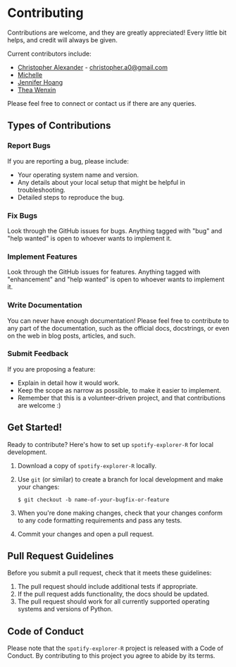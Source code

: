 # Contributing

Contributions are welcome, and they are greatly appreciated! Every little bit
helps, and credit will always be given.

Current contributors include:
- [Christopher Alexander](https://github.com/christopheralex) - christopher.a0@gmail.com
- [Michelle](https://github.com/michelle-wms)
- [Jennifer Hoang](https://github.com/jennifer-hoang)
- [Thea Wenxin](https://github.com/xiangwxt)

Please feel free to connect or contact us if there are any queries.
## Types of Contributions

### Report Bugs

If you are reporting a bug, please include:

* Your operating system name and version.
* Any details about your local setup that might be helpful in troubleshooting.
* Detailed steps to reproduce the bug.

### Fix Bugs

Look through the GitHub issues for bugs. Anything tagged with "bug" and "help
wanted" is open to whoever wants to implement it.

### Implement Features

Look through the GitHub issues for features. Anything tagged with "enhancement"
and "help wanted" is open to whoever wants to implement it.

### Write Documentation

You can never have enough documentation! Please feel free to contribute to any
part of the documentation, such as the official docs, docstrings, or even 
on the web in blog posts, articles, and such.

### Submit Feedback

If you are proposing a feature:

* Explain in detail how it would work.
* Keep the scope as narrow as possible, to make it easier to implement.
* Remember that this is a volunteer-driven project, and that contributions
  are welcome :)

## Get Started!

Ready to contribute? Here's how to set up `spotify-explorer-R` for local development.

1. Download a copy of `spotify-explorer-R` locally.
2. Use `git` (or similar) to create a branch for local development and make your changes:

    ```console
    $ git checkout -b name-of-your-bugfix-or-feature
    ```

4. When you're done making changes, check that your changes conform to any code formatting requirements and pass any tests.

5. Commit your changes and open a pull request.

## Pull Request Guidelines

Before you submit a pull request, check that it meets these guidelines:

1. The pull request should include additional tests if appropriate.
2. If the pull request adds functionality, the docs should be updated.
3. The pull request should work for all currently supported operating systems and versions of Python.

## Code of Conduct

Please note that the `spotify-explorer-R` project is released with a 
Code of Conduct. By contributing to this project you agree to abide by its terms.
